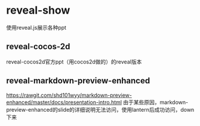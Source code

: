 # reveal-show
使用reveal.js展示各种ppt

## reveal-cocos-2d
reveal-cocos2d官方ppt（用cocos2d做的）的reveal版本

## reveal-markdown-preview-enhanced
https://rawgit.com/shd101wyy/markdown-preview-enhanced/master/docs/presentation-intro.html
由于某些原因，markdown-preview-enhanced的slide的详细说明无法访问，使用lantern后成功访问，down下来
